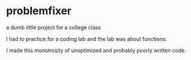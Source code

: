 # problemfixer
a dumb little project for a college class

I had to practice for a coding lab and the lab was about functions.

I made this monstrosity of unoptimized and probably poorly written code.
